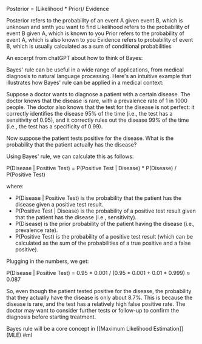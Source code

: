 Posterior = (Likelihood * Prior)/ Evidence

Posterior refers to the probability of an event A given event B, which is unknown and smth you want to find
Likelihood refers to the probability of event B given A, which is known to you
Prior refers to the probability of event A, which is also known to you
Evidence refers to probability of event B, which is usually calculated as a sum of conditional probabilities

An excerpt from chatGPT about how to think of Bayes:

Bayes' rule can be useful in a wide range of applications, from medical diagnosis to natural language processing. Here's an intuitive example that illustrates how Bayes' rule can be applied in a medical context:

Suppose a doctor wants to diagnose a patient with a certain disease. The doctor knows that the disease is rare, with a prevalence rate of 1 in 1000 people. The doctor also knows that the test for the disease is not perfect: it correctly identifies the disease 95% of the time (i.e., the test has a sensitivity of 0.95), and it correctly rules out the disease 99% of the time (i.e., the test has a specificity of 0.99).

Now suppose the patient tests positive for the disease. What is the probability that the patient actually has the disease?

Using Bayes' rule, we can calculate this as follows:

P(Disease | Positive Test) = P(Positive Test | Disease) * P(Disease) / P(Positive Test)

where:

-   P(Disease | Positive Test) is the probability that the patient has the disease given a positive test result.
-   P(Positive Test | Disease) is the probability of a positive test result given that the patient has the disease (i.e., sensitivity).
-   P(Disease) is the prior probability of the patient having the disease (i.e., prevalence rate).
-   P(Positive Test) is the probability of a positive test result (which can be calculated as the sum of the probabilities of a true positive and a false positive).

Plugging in the numbers, we get:

P(Disease | Positive Test) = 0.95 * 0.001 / (0.95 * 0.001 + 0.01 * 0.999) ≈ 0.087

So, even though the patient tested positive for the disease, the probability that they actually have the disease is only about 8.7%. This is because the disease is rare, and the test has a relatively high false positive rate. The doctor may want to consider further tests or follow-up to confirm the diagnosis before starting treatment.

Bayes rule will be a core concept in [[Maximum Likelihood Estimation]] (MLE)
#ml